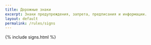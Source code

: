 ```yaml
---
title: Дорожные знаки
excerpt: Знаки предупреждения, запрета, предписания и информации.
layout: default
permalink: /rules/signs
---
```

{% include signs.html %}